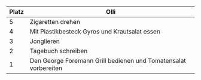 Platz | Olli | 
------ | ------|
5      |Zigaretten drehen|
4      |Mit Plastikbesteck Gyros und Krautsalat essen| 
3      |Jonglieren| 
2      |  Tagebuch schreiben     | 
1      |Den George Foremann Grill bedienen und Tomatensalat vorbereiten| 
